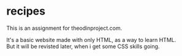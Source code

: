 # recipes

This is an assignment for theodinproject.com.  
  
It's a basic website made with only HTML, as a way to learn HTML.  
But it will be revisted later, when i get some CSS skills going.  